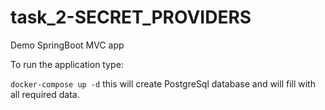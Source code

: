 # task_2-SECRET_PROVIDERS

Demo SpringBoot MVC app

To run the application type:

`docker-compose up -d`
this will create PostgreSql database and will fill with all required data.